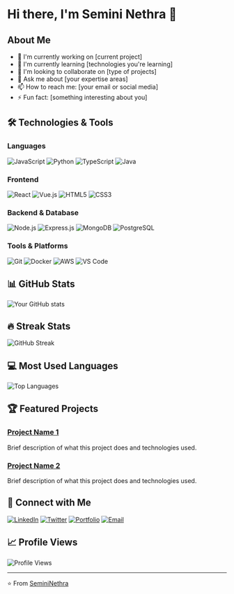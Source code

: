 # Hi there, I'm Semini Nethra 👋

## About Me
- 🔭 I'm currently working on [current project]
- 🌱 I'm currently learning [technologies you're learning]
- 👯 I'm looking to collaborate on [type of projects]
- 💬 Ask me about [your expertise areas]
- 📫 How to reach me: [your email or social media]
- ⚡ Fun fact: [something interesting about you]

## 🛠️ Technologies & Tools

### Languages
![JavaScript](https://img.shields.io/badge/-JavaScript-F7DF1E?style=for-the-badge&logo=javascript&logoColor=black)
![Python](https://img.shields.io/badge/-Python-3776AB?style=for-the-badge&logo=python&logoColor=white)
![TypeScript](https://img.shields.io/badge/-TypeScript-007ACC?style=for-the-badge&logo=typescript&logoColor=white)
![Java](https://img.shields.io/badge/-Java-ED8B00?style=for-the-badge&logo=java&logoColor=white)

### Frontend
![React](https://img.shields.io/badge/-React-20232A?style=for-the-badge&logo=react&logoColor=61DAFB)
![Vue.js](https://img.shields.io/badge/-Vue.js-35495E?style=for-the-badge&logo=vue.js&logoColor=4FC08D)
![HTML5](https://img.shields.io/badge/-HTML5-E34F26?style=for-the-badge&logo=html5&logoColor=white)
![CSS3](https://img.shields.io/badge/-CSS3-1572B6?style=for-the-badge&logo=css3&logoColor=white)

### Backend & Database
![Node.js](https://img.shields.io/badge/-Node.js-43853D?style=for-the-badge&logo=node.js&logoColor=white)
![Express.js](https://img.shields.io/badge/-Express.js-404D59?style=for-the-badge&logo=express&logoColor=white)
![MongoDB](https://img.shields.io/badge/-MongoDB-4EA94B?style=for-the-badge&logo=mongodb&logoColor=white)
![PostgreSQL](https://img.shields.io/badge/-PostgreSQL-316192?style=for-the-badge&logo=postgresql&logoColor=white)

### Tools & Platforms
![Git](https://img.shields.io/badge/-Git-F05032?style=for-the-badge&logo=git&logoColor=white)
![Docker](https://img.shields.io/badge/-Docker-0db7ed?style=for-the-badge&logo=docker&logoColor=white)
![AWS](https://img.shields.io/badge/-AWS-232F3E?style=for-the-badge&logo=amazon-aws&logoColor=white)
![VS Code](https://img.shields.io/badge/-VS%20Code-007ACC?style=for-the-badge&logo=visual-studio-code&logoColor=white)

## 📊 GitHub Stats
![Your GitHub stats](https://github-readme-stats.vercel.app/api?username=SeminiNethra&show_icons=true&theme=tokyonight&hide_border=true&bg_color=0D1117)

## 🔥 Streak Stats
![GitHub Streak](https://github-readme-streak-stats.herokuapp.com/?user=SeminiNethra&theme=tokyonight&hide_border=true&background=0D1117)

## 💻 Most Used Languages
![Top Languages](https://github-readme-stats.vercel.app/api/top-langs/?username=SeminiNethra&layout=compact&theme=tokyonight&hide_border=true&bg_color=0D1117)

## 🏆 Featured Projects
### [Project Name 1](link-to-repo)
Brief description of what this project does and technologies used.

### [Project Name 2](link-to-repo)
Brief description of what this project does and technologies used.

## 🤝 Connect with Me
[![LinkedIn](https://img.shields.io/badge/-LinkedIn-0077B5?style=for-the-badge&logo=linkedin&logoColor=white)](your-linkedin-url)
[![Twitter](https://img.shields.io/badge/-Twitter-1DA1F2?style=for-the-badge&logo=twitter&logoColor=white)](your-twitter-url)
[![Portfolio](https://img.shields.io/badge/-Portfolio-FF5722?style=for-the-badge&logo=google-chrome&logoColor=white)](your-portfolio-url)
[![Email](https://img.shields.io/badge/-Email-D14836?style=for-the-badge&logo=gmail&logoColor=white)](mailto:your-email)

## 📈 Profile Views
![Profile Views](https://komarev.com/ghpvc/?username=SeminiNethra&color=brightgreen&style=for-the-badge)

---
⭐️ From [SeminiNethra](https://github.com/SeminiNethra)
